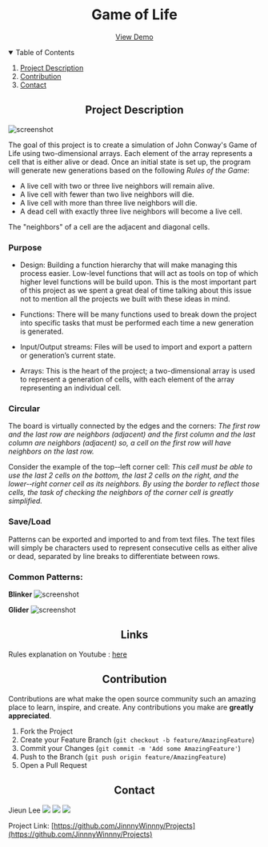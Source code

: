 

<h1 align="center">Game of Life</h1>


  <p align="center">
   <a href="https://www.youtube.com">View Demo</a>
  </p>

<!-- TABLE OF CONTENTS -->
<details open="open">
  <summary>Table of Contents</summary>
  <ol>
    <li><a href="#project-description">Project Description</a></li>
    <li><a href="#contribution">Contribution</a></li>
    <li><a href="#contact">Contact</a></li>
  </ol>
</details>

  
  
  
<h2 align="center">Project Description</h2>

![screenshot](ss1.png)



The goal of this project is to create a simulation of John Conway's Game of Life using two-dimensional arrays. Each element of the array represents a cell that is either alive or dead. Once an initial state is set up, the program will generate new generations based on the following *Rules of the Game*:

- A live cell with two or three live neighbors will remain alive.
- A live cell with fewer than two live neighbors will die.
- A live cell with more than three live neighbors will die. 
- A dead cell with exactly three live neighbors will become a live cell. 

The "neighbors" of a cell are the adjacent and diagonal cells. 

### Purpose
- Design: Building  a  function  hierarchy  that  will make  managing  this  process  easier.  Low-­level functions that will act as tools on top of which higher level functions will be build upon. This is the most important part of this project as we spent a great deal of time talking about this issue not to mention all the projects we built with these ideas in  mind.


- Functions: There will be many functions used to break down the project into specific tasks that must  be performed each time a new generation is  generated.

- Input/Output  streams: Files  will  be  used  to  import  and  export  a  pattern  or  generation’s  current  state.

- Arrays: This  is  the  heart  of  the  project;  a  two-dimensional  array  is  used  to  represent  a  generation  of  cells,  with  each  element  of  the  array  representing  an  individual  cell.

### Circular
The board is virtually connected by the edges and the corners:
*The first row and the last row are neighbors (adjacent) and the first column and the last column are neighbors (adjacent) so, a cell on the first row will have neighbors on the last row.*

Consider  the  example  of  the  top-­‐left  corner  cell:
*This cell must be able to use the last 2 cells on the bottom, the last 2 cells on the right, and the lower-­‐right corner cell as its neighbors. By using the border to reflect those cells, the task of checking the neighbors of the
corner cell is greatly simplified.*

### Save/Load
Patterns can be exported and imported to and from text files.
The text files will simply be characters used to represent consecutive cells as either alive or dead, separated by line breaks to differentiate between rows.

### Common Patterns:
**Blinker**
![screenshot](ss3.png)

**Glider**
![screenshot](ss4.png)



<h2 align="center">Links</h2>

Rules explanation on Youtube : [here](https://www.youtube.com/watch?v=ouipbDkwHWA&ab_channel=EricSteinhart)



<h2 align="center">Contribution</h2>

Contributions are what make the open source community such an amazing place to learn, inspire, and create. Any contributions you make are **greatly appreciated**.

1. Fork the Project
2. Create your Feature Branch (`git checkout -b feature/AmazingFeature`)
3. Commit your Changes (`git commit -m 'Add some AmazingFeature'`)
4. Push to the Branch (`git push origin feature/AmazingFeature`)
5. Open a Pull Request

<h2 align="center">Contact</h2>


Jieun Lee <a href="https://www.linkedin.com/in/jieun-lee-a14379221/"><img src="https://img.shields.io/badge/LinkedIn-0A66C2?style=flat-&logo=linkedin&logoColor=white&link=https://www.instagram.com/jinny_winny/"/></a>
<a href="https://www.instagram.com/jinny_winny/"><img src="https://img.shields.io/badge/instagram-E4405F?style=flat-&logo=instagram&logoColor=white&link=https://www.instagram.com/jinny_winny/"/></a> 
<a href="https://mail.google.com/mail/u/?authuser=jinnywinny3@gmail.com"><img src="https://img.shields.io/badge/Gmail-EA4335?style=flat-&logo=gmail&logoColor=white&link=https://mail.google.com/mail/u/?authuser=jinnywinny3@gmail.com"/></a>



Project Link: [https://github.com/JinnnyWinnny/Projects](https://github.com/JinnnyWinnny/Projects)








